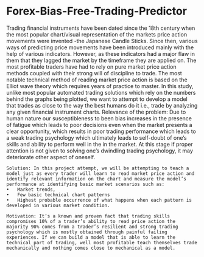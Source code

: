 # Forex-Bias-Free-Trading-Predictor
Trading financial instruments have been dated since the 18th century when the most popular chart/visual representation of the markets price action movements were invented -the Japanese Candle Sticks. Since then, various ways of predicting price movements have been introduced mainly with the help of various indicators. However, as these indicators had a major flaw in them that they lagged the market by the timeframe they are applied on. The most profitable traders have had to rely on pure market price action methods coupled with their strong will of discipline to trade. The most notable technical method of reading market price action is based on the Elliot wave theory which requires years of practice to master. In this study, unlike most popular automated trading solutions which rely on the numbers behind the graphs being plotted, we want to attempt to develop a model that trades as close to the way the best humans do it i.e., trade by analyzing any given financial instrument charts. 
Relevance of the problem: Due to human nature our susceptibleness to been bias increases in the presence of fatigue which leads to poor decisions even when the market presents a clear opportunity, which results in poor trading performance which leads to a weak trading psychology which ultimately leads to self-doubt of one’s skills and ability to perform well in the in the market. At this stage if proper attention is not given to solving one’s dwindling trading psychology, it may deteriorate other aspect of oneself.
    
    Solution: In this project attempt, we will be attempting to teach a model just as every trader will learn to read market price action and identify relevant information on the chart and measure the model’s performance at identifying basic market scenarios such as:
    •	Market trends,  
    •	Few basic technical chart patterns 
    •	Highest probable occurrence of what happens when each pattern is developed in various market condition.
    
    Motivation: It’s a known and proven fact that trading skills compromises 10% of a trader’s ability to read price action the majority 90% comes from a trader’s resilient and strong trading psychology which is mostly obtained through painful failing experiences. If we can build a model that is able to learn the technical part of trading, well most profitable teach themselves trade mechanically and nothing comes close to mechanical as a model.
    
